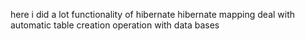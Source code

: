 here i did a lot functionality of hibernate
hibernate mapping
deal with automatic table creation 
operation with data bases
